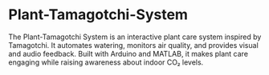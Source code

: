 # Plant-Tamagotchi-System
The Plant-Tamagotchi System is an interactive plant care system inspired by Tamagotchi. It automates watering, monitors air quality, and provides visual and audio feedback. Built with Arduino and MATLAB, it makes plant care engaging while raising awareness about indoor CO₂ levels.
